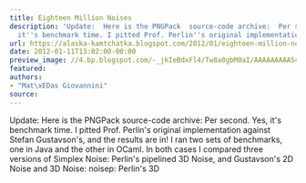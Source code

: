 ```yaml
---
title: Eighteen Million Noises
description: 'Update:  Here is the PNGPack  source-code archive:  Per second.  Yes,
  it''s benchmark time. I pitted Prof. Perlin''s original implementation  ...'
url: https://alaska-kamtchatka.blogspot.com/2012/01/eighteen-million-noises.html
date: 2012-01-11T13:02:00-00:00
preview_image: //4.bp.blogspot.com/-_jkIeBdxFl4/Tw8a0gbM0aI/AAAAAAAAASc/0yOcfsLJ_M8/w1200-h630-p-k-no-nu/noise.tgz.png
featured:
authors:
- "Mat\xEDas Giovannini"
source:
---
```


Update: Here is the PNGPack source-code archive:
Per second. Yes, it's benchmark time. I pitted Prof. Perlin's original implementation against Stefan Gustavson's, and the results are in! I ran two sets of benchmarks, one in Java and the other in OCaml. In both cases I compared three versions of Simplex Noise: Perlin's pipelined 3D Noise, and Gustavson's 2D Noise and 3D Noise:
noisep: Perlin's 3D 
